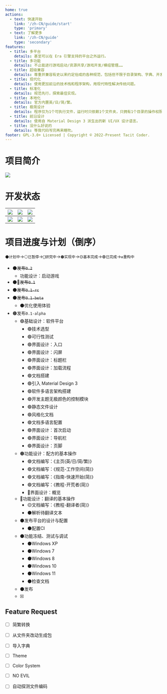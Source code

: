 ```yaml
---
home: true
actions:
  - text: 快速开始
    link: '/zh-CN/guide/start'
    type: 'primary'
  - text: 了解更多
    link: '/zh-CN/guide'
    type: 'secondary'
features:
  - title: 多平台
    details: 甚至可以在 Era 引擎支持的平台之外运行。
  - title: 多功能
    details: 不止能进行游戏启动/资源共享/游戏开发/模组管理……
  - title: 超级兼容
    details: 尊重并兼容有史以来约定俗成的各种规范，包括但不限于目录架构、字典、开发生态。
  - title: 现代化
    details: 使用更加前沿的技术栈和程序架构，用现代特性解决传统问题。
  - title: 标准化
    details: 规范先行，探索最佳实现。
  - title: 本地化
    details: 官方内置英/日/简/繁。
  - title: 极简设计
    details: 程序仅为1个可执行文件，运行时只依赖1个文件夹，只拥有1个目录的操作权限
  - title: 前沿设计
    details: 使用自 Material Design 3 派生出的新 UI/UX 设计语言。
  - title: 没什么好说的
    details: 等我代码写完再来瞎吹。
footer: GPL-3.0+ Licensed | Copyright © 2022-Present Tacit Coder.
---
```


# 项目简介

[![](https://img.shields.io/github/stars/tacitcoder/emm?style=social)](https://github.com/tacitcoder/emm)

# 开发状态

| [![](https://img.shields.io/github/last-commit/tacitcoder/emm/dev?style=flat-square)](https://github.com/tacitcoder/emm/commits/dev) | [![](https://img.shields.io/github/workflow/status/tacitcoder/emm/release/dev?style=flat-square)](https://github.com/tacitcoder/emm/actions/workflows/release.yml) | [![](https://img.shields.io/github/commit-activity/m/tacitcoder/emm/dev?style=flat-square)](https://github.com/tacitcoder/emm/commits/dev) |
| :----------------------------------------------------------- | :----------------------------------------------------------- | :----------------------------------------------------------- |
| [![](https://img.shields.io/github/issues/tacitcoder/emm?style=flat-square)](https://github.com/tacitcoder/emm/issues) | [![](https://img.shields.io/github/issues-pr/tacitcoder/emm?style=flat-square)](https://github.com/tacitcoder/emm/pulls) | [![](https://img.shields.io/github/discussions/tacitcoder/emm?style=flat-square)](https://github.com/tacitcoder/emm/discussions) |

# 项目进度与计划（倒序）

`⚫计划中`→`⚪已暂停`→`🔴研究中`→`🟠实现中`→`🟡基本完成`→`🟢已完成`→`♻️重构中`

- ⚫~~发布`0.2`~~
  - 功能设计：启动游戏
- ⚫🚩~~发布`0.1`~~
- ⚫~~发布`0.1-rc`~~
- ⚫~~发布`0.1-beta`~~
  - ⚫优化使用体验
- 🟠发布`0.1-alpha`
  - 🟢基础设计：软件平台
    - 🟢技术选型
    - 🟢可行性测试
    - 🟢界面设计：入口
    - 🟢界面设计：闪屏
    - 🟢界面设计：标题栏
    - 🟢界面设计：加载流程
    - 🟢文档搭建
    - 🟢引入 Material Design 3
    - 🟢软件多语言架构搭建
    - 🟢开发主题无极颜色的控制模块
    - 🟢静态文件设计
    - 🟢风格化文档
    - 🟢文档多语言配置
    - 🟢界面设计：首次启动
    - 🟢界面设计：导航栏
    - 🟢界面设计：页脚
  - 🟠功能设计：配方的基本操作
    - 🟢文档编写：《主页(英/日/简/繁)》
    - 🟢文档编写：《规范-工作空间(简)》
    - 🟢文档编写：《指南-快速开始(简)》
    - 🟢文档编写：《教程-开荒者(简)》
    - 🔴界面设计：概览
  - 🔴功能设计：翻译的基本操作
    - 🟡文档编写：《教程-翻译者(简)》
    - ⚫解析待翻译文本
  - ⚫发布平台的设计与配置
    - ⚫配置CI
  - ⚫功能冻结、测试与调试
    - ⚫Windows XP
    - ⚫Windows 7
    - ⚫Windows 8
    - ⚫Windows 10
    - ⚫Windows 11
    - ⚫检查文档
  - ⚫发布
  - [x]

## Feature Request

- [ ] 简繁转换
- [ ] 从文件夹改动生成包
- [ ] 导入字典
- [ ] Theme
- [ ] Color System
- [ ] NO EVIL
- [ ] 自动探测文件编码

